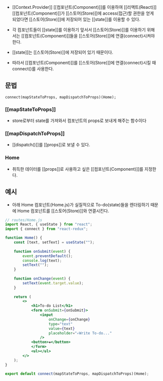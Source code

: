 - [[Context.Provider]] [[컴포넌트(Component)]]를 이용하여 [[리액트(React)]] [[컴포넌트(Component)]]가 [[스토어(Store)]]에 access(접근)할 권한을 얻게 되었다면 [[스토어(Store)]]에 저장되어 있는 [[state]]를 이용할 수 있다.

- 각 컴포넌트들이 [[state]]를 이용하기 앞서서 [[스토어(Store)]]를 이용하기 위해서는 [[컴포넌트(Component)]]들을 [[스토어(Store)]]에 연결(connect)시켜야 한다. 
- [[state]]는 [[스토어(Store)]]에 저장되어 있기 때문이다.

- 따라서 [[컴포넌트(Component)]]를 [[스토어(Store)]]에 연결(connect)시킬 때 connect()를 사용한다.


## 문법

```null
connect(mapStateToProps, mapDispatchToProps)(Home);
```

### [[mapStateToProps]]

- store로부터 state를 가져와서 컴포넌트의 props로 보내게 해주는 함수이다
### [[mapDispatchToProps]]

- [[dispatch()]]를 [[props]]로 보낼 수 있다.
### Home

- 취득한 데이터를 [[props]]로 사용하고 싶은 [[컴포넌트(Component)]]를 지정한다.

## 예시

- 아래 Home 컴포넌트(Home.js)가 실질적으로 To-do(state)들을 렌더링하기 때문에 Home 컴포넌트를 [[스토어(Store)]]와 연결시킨다.

```jsx
// routes/Home.js
import React, { useState } from "react";
import { connect } from "react-redux";

function Home() {
	const [text, setText] = useState("");
	
	function onSubmit(event) {
	    event.preventDefault();
	    console.log(text);
	    setText("");
	}
	
	function onChange(event) {
	    setText(event.target.value);
	}
	
	return (
		<>
		    <h1>To-do List</h1>
		    <form onSubmit={onSubmit}>
			    <input
				    onChange={onChange}
			        type="text"
			        value={text}
			        placeholder="✍️Write To-do..."
			    />
	        <button>✚</button>
		    </form>
			<ul></ul>
	    </>
	);
}

export default connect(mapStateToProps, mapDispatchToProps)(Home);
```